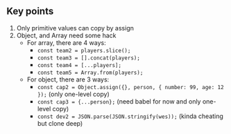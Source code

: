 ## Key points

1. Only primitive values can copy by assign
2. Object, and Array need some hack
    * For array, there are 4 ways:
        - `const team2 = players.slice();`
        - `const team3 = [].concat(players);`
        - `const team4 = [...players];`
        - `const team5 = Array.from(players);`
    * For object, there are 3 ways:
        - `const cap2 = Object.assign({}, person, { number: 99, age: 12 });` (only one-level copy)
        - `const cap3 = {...person};` (need babel for now and only one-level copy)
        - `const dev2 = JSON.parse(JSON.stringify(wes));` (kinda cheating but clone deep)
